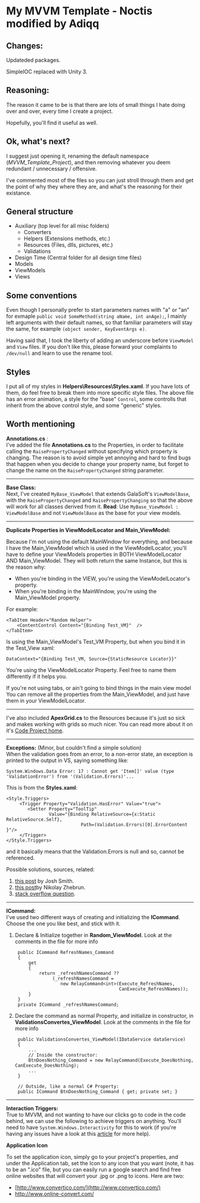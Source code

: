 # My MVVM Template - Noctis modified by Adiqq

## Changes:
Updateded packages.

SimpleIOC replaced with Unity 3.

## Reasoning:
The reason it came to be is that there are lots of small things I hate doing 
over and over, every time I create a project. 

Hopefully, you'll find it useful as well.

## Ok, what's next?
I suggest just opening it, renaming the default namespace (*MVVM_Template_Project*),
and then removing whatever you deem redundant / unnecessary / offensive.

I've commented most of the files so you can just stroll through them and get
the point of why they where they are, and what's the reasoning for their 
existance.

## General structure
* Auxiliary        (top level for all misc folders)
  * Converters
  * Helpers        (Extensions methods, etc.)
  * Resources    (Files, dlls, pictures, etc.)
  * Validations
* Design Time    (Central folder for all design time files)
* Models        
* ViewModels    
* Views

## Some conventions
Even though I personally prefer to start parameters names with "a" or "an" for
exmaple `public void SomeMethod(string aName, int anAge);`, I mainly left 
arguments with their default names, so that familiar parameters will stay the 
same, for example `(object sender, KeyEventArgs e)`.

Having said that, I took the liberty of adding an underscore before `ViewModel` 
and `View` files. If you don't like this, please forward your complaints to
 `/dev/null` and learn to use the rename tool.
 
## Styles
I put all of my styles in **Helpers\Resources\Styles.xaml**. If you have lots
of them, do feel free to break them into more specific style files.
The above file has an error animation, a style for the "base" `Control`, some 
controlls that inherit from the above control style, and some "generic" styles.

## Worth mentioning
**Annotations.cs** :  
I've added the file **Annotations.cs** to the Properties, in order to facilitate
calling the `RaisePropertyChanged` without specifying which property is changing.
The reason is to avoid simple yet annoying and hard to find bugs that happen when
you decide to change your property name, but forget to change the name on the 
`RaisePropertyChanged` string parameter.

---
**Base Class:**  
Next, I've created `MyBase_ViewModel` that extends GalaSoft's `ViewModelBase`, 
with the `RaisePropertyChanged` and `RaisePropertyChanging` so that the above 
will work for all classes derived from it. **Read**: Use
 `MyBase_ViewModel : ViewModelBase` and not `ViewModelBase` as the base for
 your view models.

---
**Duplicate Properties in ViewModelLocator and Main_ViewModel:**    

Because I'm not using the default MainWindow for everything, and because I have
the Main_ViewModel which is used in the ViewModelLocator, you'll have to define
your ViewModels properties in BOTH ViewModelLocator AND Main_ViewModel.
They will both return the same Instance, but this is the reason why:

 - When you're binding in the VIEW, you're using the ViewModelLocator's 
 property.  
 - When you're binding in the MainWindow, you're using the Main_ViewModel 
 property.

For example: 

    <TabItem Header="Random Helper">  
        <ContentControl Content="{Binding Test_VM}"  />
    </TabItem>

Is using the Main_ViewModel's Test_VM Property, but when you bind it in the
Test_View xaml:

    DataContext="{Binding Test_VM, Source={StaticResource Locator}}"

You're using the ViewModelLocator Property.
Feel free to name them differently if it helps you.

If you're not using tabs, or ain't going to bind things in the main view model
You can remove all the properties from the Main_ViewModel, and just have them
in your ViewModelLocator.

---
I've also included **ApexGrid.cs** to the Resources because it's just so sick and
makes working with grids so much nicer. 
You can read more about it on it's 
[Code Project home](http://www.codeproject.com/Articles/233886/Tidy-Up-XAML-with-the-ApexGrid).

---
**Exceptions:**  (Minor, but couldn't find a simple solution)  
When the validation goes from an error, to a non-error state, an exception is
printed to the output in VS, saying  something like:
  
    System.Windows.Data Error: 17 : Cannot get 'Item[]' value (type 'ValidationError') from '(Validation.Errors)'...

 This is from the **Styles.xaml**:

    <Style.Triggers>
         <Trigger Property="Validation.HasError" Value="true">
		    <Setter Property="ToolTip"
					Value="{Binding RelativeSource={x:Static RelativeSource.Self},
								Path=(Validation.Errors)[0].ErrorContent }"/>
	     </Trigger>
    </Style.Triggers>

and it basically means that the Validation.Errors is null and so, cannot be
referenced.

Possible solutions, sources, related:

1. [this post](http://joshsmithonwpf.wordpress.com/2008/10/08/binding-to-validationerrors0-without-creating-debug-spew/) by Josh Smith.
2. [this post](http://zhebrun.blogspot.com.au/2008/03/wpf-bug-with-validationerror.html)by Nikolay Zhebrun.
3.  [stack overflow question](http://stackoverflow.com/q/2260616/1698987).

---
**ICommand:**  
I've used two different ways of creating and initializing the **ICommand**.
Choose the one you like best, and stick with it.

1. Declare & Initialize together in **Random_ViewModel**. Look at the comments
in the file for more info  


        public ICommand RefreshNames_Command  
        {  
			get  
			{
				return _refreshNamesCommand ??
					 (_refreshNamesCommand = 
						new RelayCommand<int>(Execute_RefreshNames, 
											  CanExecute_RefreshNames));
			}
		}
		private ICommand _refreshNamesCommand;

2. Declare the command as normal Property, and initialize in constructor,
in **ValidationsConvertes_ViewModel**. Look at the comments in the file for
more info  

		
		public ValidationsConvertes_ViewModel(IDataService dataService)
		{
			...
			// Inside the constructor:
			BtnDoesNothing_Command = new RelayCommand(Execute_DoesNothing, CanExecute_DoesNothing);
			...
		}
		
		// Outside, like a normal C# Property:
        public ICommand BtnDoesNothing_Command { get; private set; }

---
**Interaction Triggers:**  
True to MVVM, and not wanting to have our clicks go to code in the code behind,
we can use the following to achieve triggers on anything. You'll need to have
`System.Windows.Interactivity` for this to work (if you're having any issues
have a look at this [article](http://www.codeproject.com/Articles/125188/Using-EventTrigger-in-XAML-for-MVVM-No-Code-Behind) for more help).
  
**Application Icon** 

To set the application icon, simply go to your project's properties, and under the Application tab, set the Icon to any icon that you want (note, it has to be an ".ico" file, but you can easily run a google search and find free online websites that will convert your .jpg or .png to icons. Here are two:

 - [http://www.convertico.com/](http://www.convertico.com/)
 - [http://www.online-convert.com/ ](http://www.online-convert.com/ ) 
